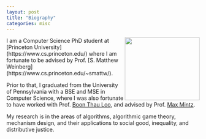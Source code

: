 ```yaml
---
layout: post
title: "Biography"
categories: misc
---
```


<img align="right" width="195" height="164" src="https://messaidi.github.io/4103434121223045079866313854757702488031232.png">
I am a Computer Science PhD student at [Princeton University](https://www.cs.princeton.edu/) where I am fortunate to be advised by Prof.
[S. Matthew Weinberg](https://www.cs.princeton.edu/~smattw/).

Prior to that, I graduated from the University of Pennsylvania with a BSE and MSE in Computer Science, where I was also fortunate to have worked with Prof. 
[Boon Thau Loo](http://www.cis.upenn.edu/~boonloo/), and advised by Prof. 
[Max Mintz](http://www.cis.upenn.edu/~mintz/home.html).

My research is in the areas of algorithms, algorithmic game theory, mechanism design, and their applications to social good, inequality, and distributive justice.

